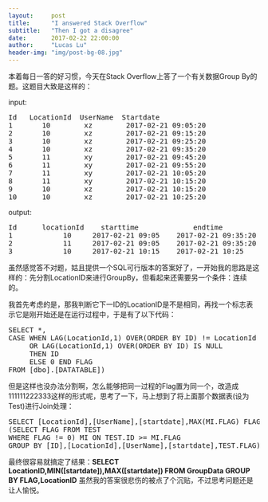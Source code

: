 ```yaml
---
layout:     post
title:      "I answered Stack Overflow"
subtitle:   "Then I got a disagree"
date:       2017-02-22 22:00:00
author:     "Lucas Lu"
header-img: "img/post-bg-08.jpg"
---
```


<p>本着每日一答的好习惯，今天在Stack Overflow上答了一个有关数据Group By的题。这题目大致是这样的：</p>

<p>input:</p>

<pre>
Id   LocationId  UserName  Startdate
1       10        xz        2017-02-21 09:05:20
2       10        xz        2017-02-21 09:15:20
3       10        xz        2017-02-21 09:25:20
4       10        xz        2017-02-21 09:35:20
5       11        xy        2017-02-21 09:45:20
6       11        xy        2017-02-21 09:55:20
7       11        xy        2017-02-21 10:05:20
8       11        xy        2017-02-21 10:15:20
9       10        xz        2017-02-21 10:15:20
10      10        xz        2017-02-21 10:25:20
</pre>

<p>output:</p>

<pre>
Id      locationId    starttime             endtime   
1            10     2017-02-21 09:05    2017-02-21 09:35:20            
2            11     2017-02-21 09:05    2017-02-21 09:35:20  
3            10     2017-02-21 10:15    2017-02-21 10:25     
</pre>

<p>虽然感觉答不对题，姑且提供一个SQL可行版本的答案好了，一开始我的思路是这样的：先分割LocationID来进行GroupBy，但看起来还需要另一个条件：连续的。</p>

<p>我首先考虑的是，那我判断它下一ID的LocationID是不是相同，再找一个标志表示它是刚开始还是在运行过程中，于是有了以下代码：</p>

<pre>
SELECT *,
CASE WHEN LAG(LocationId,1) OVER(ORDER BY ID) != LocationId 
     OR LAG(LocationId,1) OVER(ORDER BY ID) IS NULL
     THEN ID
     ELSE 0 END FLAG
FROM [dbo].[DATATABLE])
</pre>

<p>但是这样也没办法分割啊，怎么能够把同一过程的Flag置为同一个，改造成111111222333这样的形式呢，思考了一下，马上想到了将上面那个数据表(设为Test)进行Join处理：</p>
<pre>
SELECT [LocationId],[UserName],[startdate],MAX(MI.FLAG) FLAG FROM TEST JOIN
(SELECT FLAG FROM TEST
WHERE FLAG != 0) MI ON TEST.ID >= MI.FLAG
GROUP BY [ID],[LocationId],[UserName],[startdate],TEST.FLAG)
</pre>

<p>最终很容易就搞定了结果：<strong>SELECT LocationID,MIN([startdate]),MAX([startdate]) FROM GroupData GROUP BY FLAG,LocationID</strong>
虽然我的答案很悲伤的被点了个沉贴，不过思考问题还是让人愉悦。</p>
